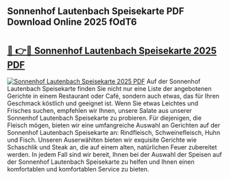 ## Sonnenhof Lautenbach Speisekarte PDF Download Online 2025 fOdT6

# <h2><a href="http://gc73mo.nevu.top/?p=Sonnenhof+Lautenbach+Speisekarte">🔗 👉🔴 Sonnenhof Lautenbach Speisekarte 2025 PDF</a></h2>

[![Sonnenhof Lautenbach Speisekarte 2025 PDF](https://i.imgur.com/dBaPXMq.png)](http://gc73mo.nevu.top/?p=Sonnenhof+Lautenbach+Speisekarte)
Auf der Sonnenhof Lautenbach Speisekarte finden Sie nicht nur eine Liste der angebotenen Gerichte in einem Restaurant oder Café, sondern auch etwas, das für Ihren Geschmack köstlich und geeignet ist. Wenn Sie etwas Leichtes und Frisches suchen, empfehlen wir Ihnen, unsere Salate aus unserer Sonnenhof Lautenbach Speisekarte zu probieren. Für diejenigen, die Fleisch mögen, bieten wir eine umfangreiche Auswahl an Gerichten auf der Sonnenhof Lautenbach Speisekarte an: Rindfleisch, Schweinefleisch, Huhn und Fisch. Unseren Auserwählten bieten wir exquisite Gerichte wie Schaschlik und Steak an, die auf einem alten, natürlichen Feuer zubereitet werden. In jedem Fall sind wir bereit, Ihnen bei der Auswahl der Speisen auf der Sonnenhof Lautenbach Speisekarte zu helfen und Ihnen einen komfortablen und komfortablen Service zu bieten.
